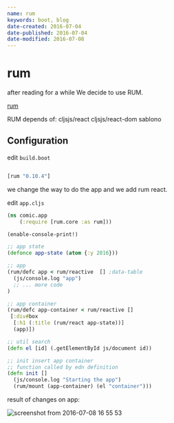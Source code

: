 ```yaml
---
name: rum
keywords: boot, blog
date-created: 2016-07-04
date-published: 2016-07-04
date-modified: 2016-07-08
---
```


# rum

after reading for a while We decide to use RUM.

[rum](https://github.com/tonsky/rum)


RUM depends of:
  cljsjs/react
  cljsjs/react-dom
  sablono


## Configuration

edit `build.boot`

```clojure

[rum "0.10.4"]

```

we change the way to do the app and we add rum react.

edit `app.cljs`
```clojure
(ns comic.app
    (:require [rum.core :as rum]))

(enable-console-print!)

;; app state
(defonce app-state (atom {:y 2016}))

;; app
(rum/defc app < rum/reactive  [] ;data-table
  (js/console.log "app")
  ;; ... more code
)

;; app container
(rum/defc app-container < rum/reactive []
 [:div#box
  [:h1 (:title (rum/react app-state))]
  (app)])

;; util search
(defn el [id] (.getElementById js/document id))

;; init insert app container
;; function called by edn definition
(defn init []
  (js/console.log "Starting the app")
  (rum/mount (app-container) (el "container")))

```
result of changes on app:

  ![screenshot from 2016-07-08 16 55 53](https://cloud.githubusercontent.com/assets/3462917/16707676/472eba34-45d7-11e6-87c1-ae04999413b1.png)
